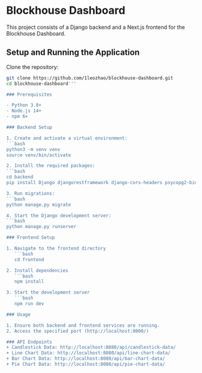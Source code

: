 # Blockhouse Dashboard

This project consists of a Django backend and a Next.js frontend for the Blockhouse Dashboard.

## Setup and Running the Application

Clone the repository:
   ```bash
   git clone https://github.com/1leozhao/blockhouse-dashboard.git
   cd blockhouse-dashboard'''

### Prerequisites

- Python 3.8+
- Node.js 14+
- npm 6+

### Backend Setup

1. Create and activate a virtual environment:
   ```bash
   python3 -m venv venv
   source venv/bin/activate

2. Install the required packages:
   ```bash
   cd backend
   pip install Django djangorestframework django-cors-headers psycopg2-binary

3. Run migrations:
   ```bash
   python manage.py migrate

4. Start the Django development server:
   ```bash
   python manage.py runserver

### Frontend Setup

   1. Navigate to the frontend directory
      ```bash
      cd frontend

   2. Install dependencies
      ```bash
      npm install

   3. Start the development server
      ```bash
      npm run dev

### Usage

1. Ensure both backend and frontend services are running.
2. Access the specified port (http://localhost:8000/)

### API Endpoints
+ Candlestick Data: http://localhost:8080/api/candlestick-data/
+ Line Chart Data: http://localhost:8080/api/line-chart-data/
+ Bar Chart Data: http://localhost:8080/api/bar-chart-data/
+ Pie Chart Data: http://localhost:8080/api/pie-chart-data/
